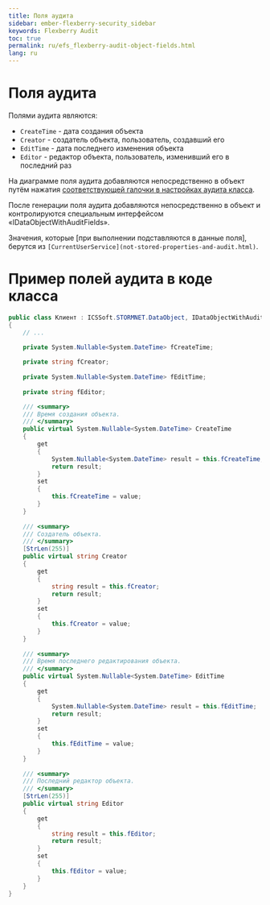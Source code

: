```yaml
---
title: Поля аудита
sidebar: ember-flexberry-security_sidebar
keywords: Flexberry Audit
toc: true
permalink: ru/efs_flexberry-audit-object-fields.html
lang: ru
---
```


# Поля аудита
Полями аудита являются:
* `CreateTime` - дата создания объекта 
* `Creator` - создатель объекта, пользователь, создавший его
* `EditTime` - дата последнего изменения объекта
* `Editor` - редактор объекта, пользователь, изменивший его в последний раз

На диаграмме поля аудита добавляются непосредственно в объект путём нажатия [соответствующей галочки в настройках аудита класса](audit-Flexberry-setup.html).

После генерации поля аудита добавляются непосредственно в объект и контролируются специальным интерфейсом «IDataObjectWithAuditFields».

Значения, которые [при выполнении подставляются в данные поля], берутся из `[CurrentUserService](not-stored-properties-and-audit.html)`.

# Пример полей аудита в коде класса
```cs
public class Клиент : ICSSoft.STORMNET.DataObject, IDataObjectWithAuditFields
{
	// ...

	private System.Nullable<System.DateTime> fCreateTime;
	
	private string fCreator;
	
	private System.Nullable<System.DateTime> fEditTime;
	
	private string fEditor;

	/// <summary>
	/// Время создания объекта.
	/// </summary>
	public virtual System.Nullable<System.DateTime> CreateTime
	{
		get
		{
			System.Nullable<System.DateTime> result = this.fCreateTime;
			return result;
		}
		set
		{
			this.fCreateTime = value;
		}
	}
	
	/// <summary>
	/// Создатель объекта.
	/// </summary>
	[StrLen(255)]
	public virtual string Creator
	{
		get
		{
			string result = this.fCreator;
			return result;
		}
		set
		{
			this.fCreator = value;
		}
	}
	
	/// <summary>
	/// Время последнего редактирования объекта.
	/// </summary>
	public virtual System.Nullable<System.DateTime> EditTime
	{
		get
		{
			System.Nullable<System.DateTime> result = this.fEditTime;
			return result;
		}
		set
		{
			this.fEditTime = value;
		}
	}
	
	/// <summary>
	/// Последний редактор объекта.
	/// </summary>
	[StrLen(255)]
	public virtual string Editor
	{
		get
		{
			string result = this.fEditor;
			return result;
		}
		set
		{
			this.fEditor = value;
		}
	}
}
```
